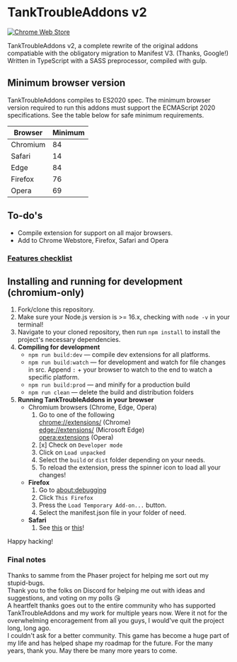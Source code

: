 # **TankTroubleAddons v2**

[![Chrome Web Store](https://img.shields.io/badge/Chrome-21262d.svg?&style=flat-square&logo=google-chrome&logoColor=c9d1d9)](https://chrome.google.com/webstore/detail/tanktroubleaddons/iaahklbbofakekcbhbjnpjbgaadhedhm)
<!--[![Apple App Store](https://img.shields.io/badge/Safari-21262d.svg?&style=flat-square&logo=safari&logoColor=c9d1d9)]()
[![Edge Addons](https://img.shields.io/badge/Edge-21262d.svg?&style=flat-square&logo=microsoft-edge&logoColor=c9d1d9)]()
[![Firefox Add-ons](https://img.shields.io/badge/Firefox-21262d.svg?&style=flat-square&logo=firefox-browser&logoColor=c9d1d9)]()
[![Opera Addons](https://img.shields.io/badge/Opera-21262d.svg?&style=flat-square&logo=opera&logoColor=c9d1d9)]()-->

TankTroubleAddons v2, a complete rewrite of the original addons compatiable with the obligatory migration to Manifest V3. (Thanks, Google!)  
Written in TypeScript with a SASS preprocessor, compiled with gulp.

## Minimum browser version

TankTroubleAddons compiles to ES2020 spec. The minimum browser version required to run this addons must support the ECMAScript 2020 specifications.
See the table below for safe minimum requirements.

| **Browser** | **Minimum** |
|-------------|-------------|
| Chromium    | 84          |
| Safari      | 14          |
| Edge        | 84          |
| Firefox     | 76          |
| Opera       | 69          |

## To-do's

- Compile extension for support on all major browsers.
- Add to Chrome Webstore, Firefox, Safari and Opera

### [Features checklist](https://github.com/CommanderAnime/TankTroubleAddons/issues/1)

## Installing and running for development **(chromium-only)**

1. Fork/clone this repository.
2. Make sure your Node.js version is >= 16.x, checking with `node -v` in your terminal!
3. Navigate to your cloned repository, then run `npm install` to install the project's necessary dependencies.
4. **Compiling for development**
   - `npm run build:dev` — compile dev extensions for all platforms.
   - `npm run build:watch` — for development and watch for file changes in src. Append `:` + your browser to watch to the end to watch a specific platform.
   - `npm run build:prod` — and minify for a production build
   - `npm run clean` — delete the build and distribution folders
5. **Running TankTroubleAddons in your browser**
   - Chromium browsers (Chrome, Edge, Opera)
     1. Go to one of the following  
       [chrome://extensions/](chrome://extensions) (Chrome)  
       [edge://extensions/](edge://extensions/) (Microsoft Edge)  
       [opera:extensions](opera:extensions) (Opera)
     2. [x] Check on `Developer mode`
     3. Click on `Load unpacked`
     4. Select the `build` or `dist` folder depending on your needs.
     5. To reload the extension, press the spinner icon to load all your changes!
   - **Firefox**
     1. Go to [about:debugging](about:debugging)
     2. Click `This Firefox`
     3. Press the `Load Temporary Add-on...` button.
     4. Select the manifest.json file in your folder of need.
   - **Safari**
     1. See [this](https://stackoverflow.com/a/41543650/11452298) or [this](https://developer.apple.com/documentation/safariservices/safari_web_extensions/running_your_safari_web_extension#3744467)!

Happy hacking!

### Final notes

Thanks to samme from the Phaser project for helping me sort out my stupid-bugs.  
Thank you to the folks on Discord for helping me out with ideas and suggestions, and voting on my polls 😘  
A heartfelt thanks goes out to the entire community who has supported TankTroubleAddons and my work for multiple years now. Were it not for the overwhelming encoragement from all you guys, I would've quit the project long, long ago.  
I couldn't ask for a better community. This game has become a huge part of my life and has helped shape my roadmap for the future. For the many years, thank you. May there be many more years to come.
